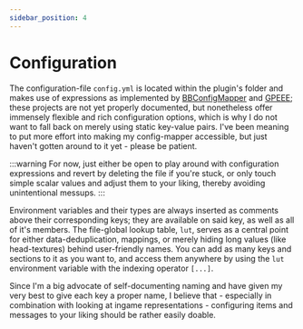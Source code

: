 ```yaml
---
sidebar_position: 4
---
```


# Configuration

The configuration-file `config.yml` is located within the plugin's folder and makes use of expressions as implemented by [BBConfigMapper](https://github.com/BlvckBytes/BBConfigMapper) and [GPEEE](https://github.com/BlvckBytes/GPEEE); these projects are not yet properly documented, but nonetheless offer immensely flexible and rich configuration options, which is why I do not want to fall back on merely using static key-value pairs. I've been meaning to put more effort into making my config-mapper accessible, but just haven't gotten around to it yet - please be patient.

:::warning
For now, just either be open to play around with configuration expressions and revert by deleting the file if you're stuck, or only touch simple scalar values and adjust them to your liking, thereby avoiding unintentional messups.
:::

Environment variables and their types are always inserted as comments above their corresponding keys; they are available on said key, as well as all of it's members. The file-global lookup table, `lut`, serves as a central point for either data-deduplication, mappings, or merely hiding long values (like head-textures) behind user-friendly names. You can add as many keys and sections to it as you want to, and access them anywhere by using the `lut` environment variable with the indexing operator `[...]`.

Since I'm a big advocate of self-documenting naming and have given my very best to give each key a proper name, I believe that - especially in combination with looking at ingame representations - configuring items and messages to your liking should be rather easily doable.